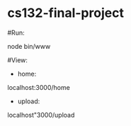 # cs132-final-project


#Run: 

node bin/www

#View:

* home:

localhost:3000/home

* upload:

localhost"3000/upload
